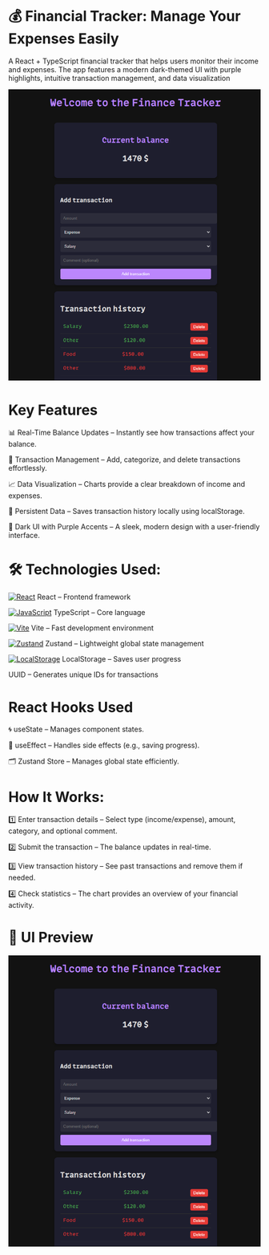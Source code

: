 # 💰 Financial Tracker: Manage Your Expenses Easily

A React + TypeScript financial tracker that helps users monitor their income and expenses. The app features a modern dark-themed UI with purple highlights, intuitive transaction management, and data visualization

![Finance Tracker Screenshot](https://raw.githubusercontent.com/trenches022/finance-tracker-tsreact/main/finance-tracker-screenshot.png)

#  Key Features

📊 Real-Time Balance Updates – Instantly see how transactions affect your balance.

📝 Transaction Management – Add, categorize, and delete transactions effortlessly.

📈 Data Visualization – Charts provide a clear breakdown of income and expenses.

💾 Persistent Data – Saves transaction history locally using localStorage.

🎨 Dark UI with Purple Accents – A sleek, modern design with a user-friendly interface.

# 🛠 Technologies Used:

<a href="https://reactjs.org/" target="_blank"><img src="https://raw.githubusercontent.com/danielcranney/readme-generator/main/public/icons/skills/react-colored.svg" width="23" height="23" alt="React" /></a> React – Frontend framework

<a href="https://developer.mozilla.org/en-US/docs/Web/JavaScript" target="_blank"><img src="https://raw.githubusercontent.com/danielcranney/readme-generator/main/public/icons/skills/typescript-colored.svg" width="23" height="23" alt="JavaScript" /></a> TypeScript – Core language

<a href="https://vitejs.dev/" target="_blank"><img src="https://raw.githubusercontent.com/danielcranney/readme-generator/main/public/icons/skills/vite-colored.svg" width="23" height="23" alt="Vite" /></a> Vite – Fast development environment

<a href="https://docs.pmnd.rs/zustand/getting-started/introduction" target="_blank"><img src="https://raw.githubusercontent.com/danielcranney/readme-generator/main/public/icons/skills/react-colored.svg" width="23" height="23" alt="Zustand" /></a> Zustand – Lightweight global state management

<a href="https://developer.mozilla.org/en-US/docs/Web/API/Window/localStorage" target="_blank"><img src="https://cdn-icons-png.flaticon.com/128/15099/15099747.png" width="23" height="23" alt="LocalStorage" /></a> LocalStorage – Saves user progress

UUID – Generates unique IDs for transactions

# React Hooks Used

🌀 useState – Manages component states.

🔄 useEffect – Handles side effects (e.g., saving progress).

🗂 Zustand Store – Manages global state efficiently.

# How It Works:

1️⃣ Enter transaction details – Select type (income/expense), amount, category, and optional comment.

2️⃣ Submit the transaction – The balance updates in real-time.

3️⃣ View transaction history – See past transactions and remove them if needed.

4️⃣ Check statistics – The chart provides an overview of your financial activity.

# 🎨 UI Preview

![Finance Tracker Screenshot](https://raw.githubusercontent.com/trenches022/finance-tracker-tsreact/main/finance-tracker-screenshot.png)


